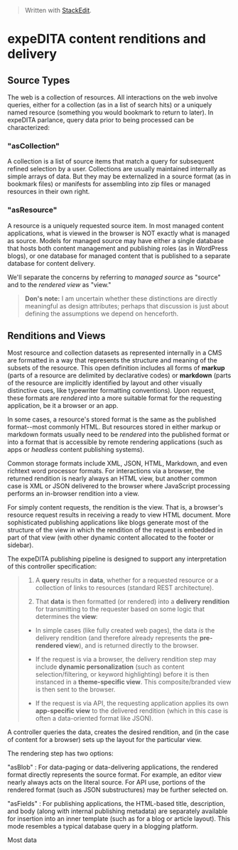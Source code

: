 


> Written with [StackEdit](https://stackedit.io/).

# expeDITA content renditions and delivery

## Source Types
The web is a collection of resources. All interactions on the web involve queries, either for a collection (as in a list of search hits) or a uniquely named resource (something you would bookmark to return to later). In expeDITA parlance, query data prior to being processed can be characterized:
### "asCollection"
A collection is a list of source items that match a query for subsequent refined selection by a user. Collections are usually maintained internally as simple arrays of data. But they may be externalized in a source format (as in bookmark files) or manifests for assembling into zip files or managed resources in their own right.
### "asResource"
A resource is a uniquely requested source item. In most managed content applications, what is viewed in the browser is NOT exactly what is managed as source. Models for managed source may have either a single database that hosts both content management and publishing roles (as in WordPress blogs), or one database for managed content that is published to a separate database for content delivery.

We'll separate the concerns by referring to *managed source* as "source" and to the *rendered view* as "view."

> **Don's note:** I am uncertain whether these distinctions are directly meaningful as design attributes; perhaps that discussion is just about defining the assumptions we depend on henceforth.

## Renditions and Views
Most resource and collection datasets as represented internally in a CMS are formatted in a way  that represents the structure and meaning of the subsets of the resource. This open definition includes all forms of **markup** (parts of a resource are delimited by declarative codes) or **markdown** (parts of the resource are implicitly identified by layout and other visually distinctive cues, like typewriter formatting conventions). Upon request, these formats are *rendered* into a more suitable format for the requesting application, be it a browser or an app.

In some cases, a resource's stored format is the same as the published format--most commonly HTML. But resources stored in either markup or markdown formats usually need to be *rendered* into the published format or into a format that is accessible by remote rendering applications (such as apps or *headless* content publishing systems).

Common storage formats include XML, JSON, HTML, Markdown, and even richtext word processor formats. For interactions via a browser, the returned rendition is nearly always an HTML view, but another common case is XML or JSON delivered to the browser where JavaScript processing performs an in-browser rendition into a view.

For simply content requests, the rendition is the view. That is, a browser's resource request results in receiving a ready to view HTML document. More sophisticated publishing applications like blogs generate most of the structure of the view in which the rendition of the request is embedded in part of that view (with other dynamic content allocated to the footer or sidebar).

The expeDITA publishing pipeline is designed to support any interpretation of this controller specification: 

> 1. A **query** results in **data**, whether for a requested resource or a collection of links to resources (standard REST architecture).
> 
> 1. That **data** is then formatted (or rendered) into a **delivery rendition** for transmitting to the requester based on some logic that determines the **view**:
>
>	* In simple cases (like fully created web pages), the data *is* the delivery rendition (and therefore already represents the **pre-rendered view**), and is returned directly to the browser.
>
>	* If the request is via a browser, the delivery rendition step may include **dynamic personalization** (such as content selection/filtering, or keyword highlighting) before it is then instanced in a **theme-specific view**. This composite/branded view is then sent to the browser.
> 
>	* If the request is via API, the requesting application applies its own **app-specific view** to the delivered rendition (which in this case is often a data-oriented format like JSON).

A controller queries the data, creates the desired rendition, and (in the case of content for a browser) sets up the layout for the particular view.

The rendering step has two options:

"asBlob"
:	For data-paging or data-delivering applications, the rendered format directly represents the source format. For example, an editor view nearly always acts on the literal source. For API use, portions of the rendered format (such as JSON substructures) may be further selected on.

"asFields"
:	For publishing applications, the HTML-based title, description, and body (along with internal publishing metadata) are separately available for insertion into an inner template (such as for a blog or article layout). This mode resembles a typical database query in a blogging platform.

Most data
